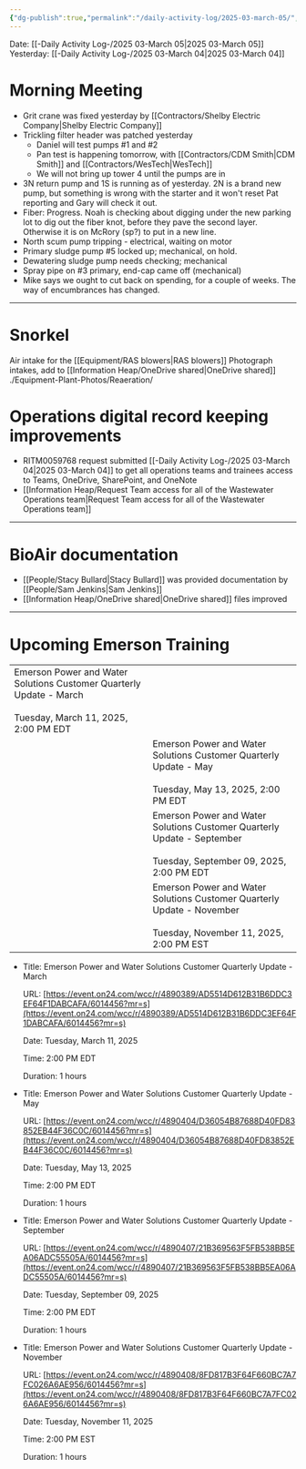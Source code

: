 ```yaml
---
{"dg-publish":true,"permalink":"/daily-activity-log/2025-03-march-05/","noteIcon":"","created":"2025-03-05T07:26:54.419-06:00"}
---
```


Date: [[-Daily Activity Log-/2025 03-March 05\|2025 03-March 05]]
Yesterday: [[-Daily Activity Log-/2025 03-March 04\|2025 03-March 04]] 

# Morning Meeting
- Grit crane was fixed yesterday by [[Contractors/Shelby Electric Company\|Shelby Electric Company]]
- Trickling filter header was patched yesterday
	- Daniel will test pumps #1 and #2
	- Pan test is happening tomorrow, with [[Contractors/CDM Smith\|CDM Smith]] and [[Contractors/WesTech\|WesTech]]
	- We will not bring up tower 4 until the pumps are in
- 3N return pump and 1S is running as of yesterday. 2N is a brand new pump, but something is wrong with the starter and it won't reset Pat reporting and Gary will check it out.
- Fiber: Progress. Noah is checking about digging under the new parking lot to dig out the fiber knot, before they pave the second layer. Otherwise it is on McRory (sp?) to put in a new line.
- North scum pump tripping - electrical, waiting on motor
- Primary sludge pump #5 locked up; mechanical, on hold.
- Dewatering sludge pump needs checking; mechanical
- Spray pipe on #3 primary, end-cap came off (mechanical) 
- Mike says we ought to cut back on spending, for a couple of weeks. The way of encumbrances has changed.


---
# Snorkel
Air intake for the [[Equipment/RAS blowers\|RAS blowers]] 
Photograph intakes, add to [[Information Heap/OneDrive shared\|OneDrive shared]] ./Equipment-Plant-Photos/Reaeration/

# Operations digital record keeping improvements
- RITM0059768 request submitted [[-Daily Activity Log-/2025 03-March 04\|2025 03-March 04]] to get all operations teams and trainees access to Teams, OneDrive, SharePoint, and OneNote
- [[Information Heap/Request Team access for all of the Wastewater Operations team\|Request Team access for all of the Wastewater Operations team]]

----
# BioAir documentation
- [[People/Stacy Bullard\|Stacy Bullard]] was provided documentation by [[People/Sam Jenkins\|Sam Jenkins]]
- [[Information Heap/OneDrive shared\|OneDrive shared]] files improved

---
# Upcoming Emerson Training
|                                                                                                                 |                                                                                                                         |
| --------------------------------------------------------------------------------------------------------------- | ----------------------------------------------------------------------------------------------------------------------- |
| Emerson Power and Water Solutions Customer Quarterly Update - March<br><br>Tuesday, March 11, 2025, 2:00 PM EDT |                                                                                                                         |
|                                                                                                                 | Emerson Power and Water Solutions Customer Quarterly Update - May<br><br>Tuesday, May 13, 2025, 2:00 PM EDT             |
|                                                                                                                 | Emerson Power and Water Solutions Customer Quarterly Update - September<br><br>Tuesday, September 09, 2025, 2:00 PM EDT |
|                                                                                                                 | Emerson Power and Water Solutions Customer Quarterly Update - November<br><br>Tuesday, November 11, 2025, 2:00 PM EST   |
- Title: Emerson Power and Water Solutions Customer Quarterly Update - March
    
    URL: [https://event.on24.com/wcc/r/4890389/AD5514D612B31B6DDC3EF64F1DABCAFA/6014456?mr=s](https://event.on24.com/wcc/r/4890389/AD5514D612B31B6DDC3EF64F1DABCAFA/6014456?mr=s)
    
    Date: Tuesday, March 11, 2025
    
    Time: 2:00 PM EDT
    
    Duration: 1 hours
    
- Title: Emerson Power and Water Solutions Customer Quarterly Update - May
    
    URL: [https://event.on24.com/wcc/r/4890404/D36054B87688D40FD83852EB44F36C0C/6014456?mr=s](https://event.on24.com/wcc/r/4890404/D36054B87688D40FD83852EB44F36C0C/6014456?mr=s)
    
    Date: Tuesday, May 13, 2025
    
    Time: 2:00 PM EDT
    
    Duration: 1 hours
    
- Title: Emerson Power and Water Solutions Customer Quarterly Update - September
    
    URL: [https://event.on24.com/wcc/r/4890407/21B369563F5FB538BB5EA06ADC55505A/6014456?mr=s](https://event.on24.com/wcc/r/4890407/21B369563F5FB538BB5EA06ADC55505A/6014456?mr=s)
    
    Date: Tuesday, September 09, 2025
    
    Time: 2:00 PM EDT
    
    Duration: 1 hours
    
- Title: Emerson Power and Water Solutions Customer Quarterly Update - November
    
    URL: [https://event.on24.com/wcc/r/4890408/8FD817B3F64F660BC7A7FC026A6AE956/6014456?mr=s](https://event.on24.com/wcc/r/4890408/8FD817B3F64F660BC7A7FC026A6AE956/6014456?mr=s)
    
    Date: Tuesday, November 11, 2025
    
    Time: 2:00 PM EST
    
    Duration: 1 hours

